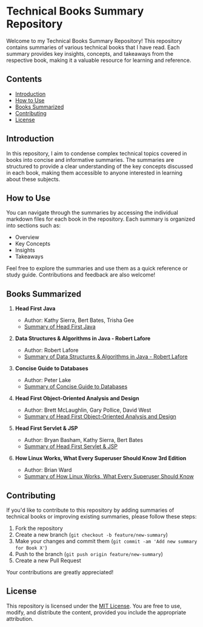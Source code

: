 # Technical Books Summary Repository

Welcome to my Technical Books Summary Repository! This repository contains summaries of various technical books that I have read. Each summary provides key insights, concepts, and takeaways from the respective book, making it a valuable resource for learning and reference.

## Contents

- [Introduction](#introduction)
- [How to Use](#how-to-use)
- [Books Summarized](#books-summarized)
- [Contributing](#contributing)
- [License](#license)

## Introduction

In this repository, I aim to condense complex technical topics covered in books into concise and informative summaries. The summaries are structured to provide a clear understanding of the key concepts discussed in each book, making them accessible to anyone interested in learning about these subjects.

## How to Use

You can navigate through the summaries by accessing the individual markdown files for each book in the repository. Each summary is organized into sections such as:
- Overview
- Key Concepts
- Insights
- Takeaways

Feel free to explore the summaries and use them as a quick reference or study guide. Contributions and feedback are also welcome!

## Books Summarized

1. **Head First Java**
   - Author: Kathy Sierra, Bert Bates, Trisha Gee
   - [Summary of Head First Java](Java/Head%20First%20Java/)

2. **Data Structures & Algorithms in Java - Robert Lafore**
   - Author: Robert Lafore
   - [Summary of Data Structures & Algorithms in Java - Robert Lafore ](Java/Data%20Structures%20&%20Algorithms%20in%20Java%20-%20Robert%20Lafore/)


3. **Concise Guide to Databases**
   - Author:  Peter Lake
   - [Summary of Concise Guide to Databases ](Databases/Concise%20Guide%20to%20Databases/)
4. **Head First Object-Oriented Analysis and Design**
   - Author:  Brett McLaughlin, Gary Pollice, David West
   - [Summary of Head First Object-Oriented Analysis and Design ](Object%20Oriented%20Programming/Head%20First%20Object-Oriented%20Analysis%20and%20Design)
     
5. **Head First Servlet & JSP**
   - Author:  Bryan Basham, Kathy Sierra, Bert Bates
   - [Summary of Head First Servlet & JSP ](Spring%20%26%20Spring%20Boot/Head%20First%20Servlet%20%26%20JSP)
6. **How Linux Works, What Every Superuser Should Know 3rd Edition**
   - Author: Brian Ward
   - [Summary of How Linux Works, What Every Superuser Should Know ](Linux/How%20Linux%20Works)

## Contributing

If you'd like to contribute to this repository by adding summaries of technical books or improving existing summaries, please follow these steps:
1. Fork the repository
2. Create a new branch (`git checkout -b feature/new-summary`)
3. Make your changes and commit them (`git commit -am 'Add new summary for Book X'`)
4. Push to the branch (`git push origin feature/new-summary`)
5. Create a new Pull Request

Your contributions are greatly appreciated!

## License

This repository is licensed under the [MIT License](LICENSE). You are free to use, modify, and distribute the content, provided you include the appropriate attribution.

